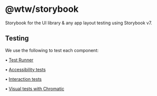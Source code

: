 # @wtw/storybook

Storybook for the UI library & any app layout testing using Storybook v7.

## Testing

We use the following to test each component:

• [Test Runner](https://storybook.js.org/docs/7.0/react/writing-tests/test-runner)

• [Accessibility tests](https://storybook.js.org/docs/7.0/react/writing-tests/accessibility-testing)

• [Interaction tests](https://storybook.js.org/docs/7.0/react/writing-tests/interaction-testing)

• [Visual tests with Chromatic](https://storybook.js.org/docs/7.0/react/writing-tests/visual-testing)
